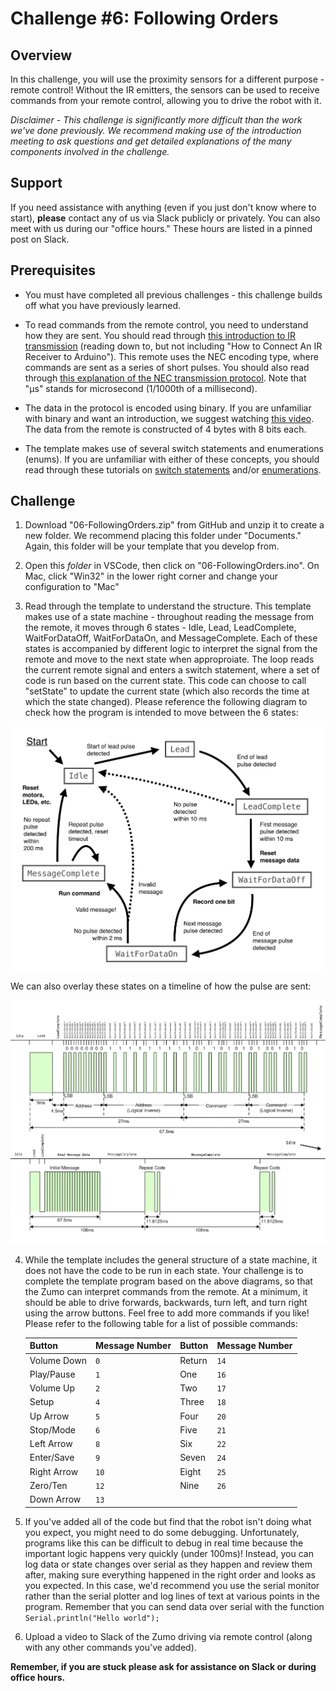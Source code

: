 # Challenge #6: Following Orders

## Overview

In this challenge, you will use the proximity sensors for a different purpose - remote control! Without the IR emitters, the sensors can be used to receive commands from your remote control, allowing you to drive the robot with it.

*Disclaimer - This challenge is significantly more difficult than the work we've done previously. We recommend making use of the introduction meeting to ask questions and get detailed explanations of the many components involved in the challenge.*

## Support

If you need assistance with anything (even if you just don't know where to start), **please** contact any of us via Slack publicly or privately. You can also meet with us during our "office hours." These hours are listed in a pinned post on Slack.

## Prerequisites

* You must have completed all previous challenges - this challenge builds off what you have previously learned.

* To read commands from the remote control, you need to understand how they are sent. You should read through [this introduction to IR transmission](https://www.circuitbasics.com/arduino-ir-remote-receiver-tutorial/) (reading down to, but not including "How to Connect An IR Receiver to Arduino"). This remote uses the NEC encoding type, where commands are sent as a series of short pulses. You should also read through [this explanation of the NEC transmission protocol](https://techdocs.altium.com/display/FPGA/NEC+Infrared+Transmission+Protocol). Note that "µs" stands for microsecond (1/1000th of a millisecond).

* The data in the protocol is encoded using binary. If you are unfamiliar with binary and want an introduction, we suggest watching [this video](https://www.youtube.com/watch?v=ku4KOFQ-bB4). The data from the remote is constructed of 4 bytes with 8 bits each.

* The template makes use of several switch statements and enumerations (enums). If you are unfamiliar with either of these concepts, you should read through these tutorials on [switch statements](https://www.tutorialspoint.com/cprogramming/switch_statement_in_c.htm) and/or [enumerations](https://www.programiz.com/c-programming/c-enumeration).

## Challenge

1. Download "06-FollowingOrders.zip" from GitHub and unzip it to create a new folder. We recommend placing this folder under "Documents." Again, this folder will be your template that you develop from.

2. Open this *folder* in VSCode, then click on "06-FollowingOrders.ino". On Mac, click "Win32" in the lower right corner and change your configuration to "Mac"

3. Read through the template to understand the structure. This template makes use of a state machine - throughout reading the message from the remote, it moves through 6 states - Idle, Lead, LeadComplete, WaitForDataOff, WaitForDataOn, and MessageComplete. Each of these states is accompanied by different logic to interpret the signal from the remote and move to the next state when approproiate. The loop reads the current remote signal and enters a switch statement, where a set of code is run based on the current state. This code can choose to call "setState" to update the current state (which also records the time at which the state changed). Please reference the following diagram to check how the program is intended to move between the 6 states:

![State flow chart](https://raw.githubusercontent.com/Mechanical-Advantage/SummerTraining2020/master/resources/06-statediagram.jpg)

We can also overlay these states on a timeline of how the pulse are sent:

![Timeline of state changes](https://raw.githubusercontent.com/Mechanical-Advantage/SummerTraining2020/master/resources/06-timeline.jpg)

4. While the template includes the general structure of a state machine, it does not have the code to be run in each state. Your challenge is to complete the template program based on the above diagrams, so that the Zumo can interpret commands from the remote. At a minimum, it should be able to drive forwards, backwards, turn left, and turn right using the arrow buttons. Feel free to add more commands if you like! Please refer to the following table for a list of possible commands:

    Button | Message Number | Button | Message Number
    --- | --- | --- | ---
    Volume Down | `0` | Return | `14`
    Play/Pause | `1` | One | `16`
    Volume Up | `2` | Two | `17`
    Setup | `4` | Three | `18`
    Up Arrow | `5` | Four | `20`
    Stop/Mode | `6` | Five | `21`
    Left Arrow | `8` | Six | `22`
    Enter/Save | `9` | Seven | `24`
    Right Arrow | `10` | Eight | `25`
    Zero/Ten | `12` | Nine | `26`
    Down Arrow | `13`

5. If you've added all of the code but find that the robot isn't doing what you expect, you might need to do some debugging. Unfortunately, programs like this can be difficult to debug in real time because the important logic happens very quickly (under 100ms)! Instead, you can log data or state changes over serial as they happen and review them after, making sure everything happened in the right order and looks as you expected. In this case, we'd recommend you use the serial monitor rather than the serial plotter and log lines of text at various points in the program. Remember that you can send data over serial with the function `Serial.println("Hello world");`

6. Upload a video to Slack of the Zumo driving via remote control (along with any other commands you've added).

**Remember, if you are stuck please ask for assistance on Slack or during office hours.**